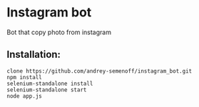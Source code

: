 # Instagram bot
Bot that copy photo from instagram

## Installation:

```
clone https://github.com/andrey-semenoff/instagram_bot.git
npm install
selenium-standalone install
selenium-standalone start
node app.js
```
